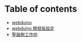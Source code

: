# Table of contents

* [webduino](README.md)
* [webduino 開發版設定](webduino_start_setting.md)
* [聖誕樹工作坊](christmas-tree-diy.md)

